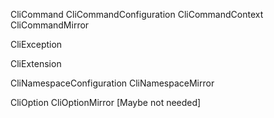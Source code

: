 CliCommand
CliCommandConfiguration
CliCommandContext
CliCommandMirror

CliException

CliExtension

CliNamespaceConfiguration
CliNamespaceMirror

CliOption
CliOptionMirror   [Maybe not needed]

